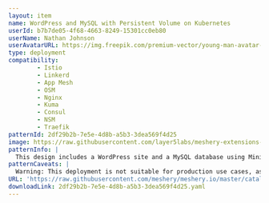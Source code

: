 ```yaml
---
layout: item
name: WordPress and MySQL with Persistent Volume on Kubernetes
userId: b7b7de05-4f68-4663-8249-15301cc0eb80
userName: Nathan Johnson
userAvatarURL: https://img.freepik.com/premium-vector/young-man-avatar-character-vector-illustration-design_24877-18517.jpg
type: deployment
compatibility: 
        - Istio
        - Linkerd
        - App Mesh
        - OSM
        - Nginx
        - Kuma
        - Consul
        - NSM
        - Traefik
patternId: 2df29b2b-7e5e-4d8b-a5b3-3dea569f4d25
image: https://raw.githubusercontent.com/layer5labs/meshery-extensions-packages/master/action-assets/design-assets/2df29b2b-7e5e-4d8b-a5b3-3dea569f4d25.png
patternInfo: |
  This design includes a WordPress site and a MySQL database using Minikube. Both applications use PersistentVolumes and PersistentVolumeClaims to store data.
patternCaveats: |
  Warning: This deployment is not suitable for production use cases, as it uses single instance WordPress and MySQL Pods. Consider using WordPress Helm Chart to deploy WordPress in production.
URL: 'https://raw.githubusercontent.com/meshery/meshery.io/master/catalog/2df29b2b-7e5e-4d8b-a5b3-3dea569f4d25.yaml'
downloadLink: 2df29b2b-7e5e-4d8b-a5b3-3dea569f4d25.yaml
---
```

